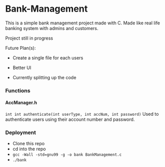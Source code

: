 # Bank-Management

This is a simple bank management project made with C. Made like real life banking system with admins and customers.


Project still in progress

Future Plan(s):
  - Create a single file for each users
  - Better UI
  
- Currently splitting up the code

### Functions
  #### AccManager.h
  ```int int authenticate(int userType, int accNum, int password)```
  Used to authenticate users using their account number
  and password.
  
  

### Deployment

* Clone this repo
* cd into the repo
* `gcc -Wall -std=gnu99 -g -o bank BankManagement.c`
* `./bank`

